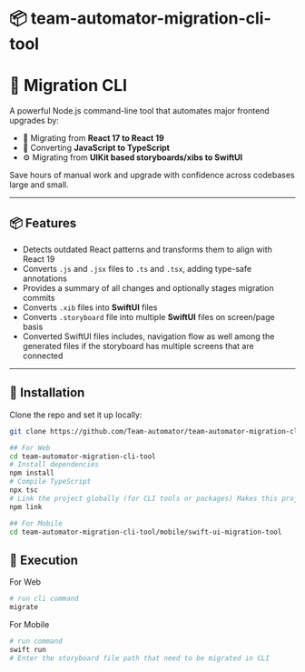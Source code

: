 # 📦 team-automator-migration-cli-tool

# 🔧 Migration CLI

A powerful Node.js command-line tool that automates major frontend upgrades by:

- 🚀 Migrating from **React 17 to React 19**
- 🧠 Converting **JavaScript to TypeScript**
- ⚙️ Migrating from **UIKit based storyboards/xibs to SwiftUI**


Save hours of manual work and upgrade with confidence across codebases large and small.

---

## 📦 Features

- Detects outdated React patterns and transforms them to align with React 19
- Converts `.js` and `.jsx` files to `.ts` and `.tsx`, adding type-safe annotations
- Provides a summary of all changes and optionally stages migration commits
- Converts `.xib` files into **SwiftUI** files 
- Converts `.storyboard` file into multiple **SwiftUI** files on screen/page basis
- Converted SwiftUI files includes, navigation flow as well among the generated files if the storyboard has multiple screens that are connected

---

## 🔨 Installation

Clone the repo and set it up locally:

```bash
git clone https://github.com/Team-automator/team-automator-migration-cli-tool.git

## For Web
cd team-automator-migration-cli-tool
# Install dependencies
npm install
# Compile TypeScript
npx tsc
# Link the project globally (for CLI tools or packages) Makes this project available as a global command-line utility during development.
npm link

## For Mobile
cd team-automator-migration-cli-tool/mobile/swift-ui-migration-tool

```

## 🔧 Execution

For Web
```bash
# run cli command
migrate

```

For Mobile
```bash
# run command
swift run
# Enter the storyboard file path that need to be migrated in CLI
```
